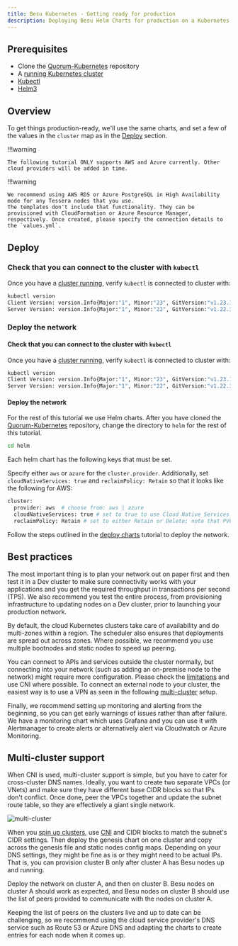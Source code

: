 ```yaml
---
title: Besu Kubernetes - Getting ready for production
description: Deploying Besu Helm Charts for production on a Kubernetes cluster
---
```


## Prerequisites

* Clone the [Quorum-Kubernetes](https://github.com/ConsenSys/quorum-kubernetes) repository
* A [running Kubernetes cluster](./Create-Cluster.md)
* [Kubectl](https://kubernetes.io/docs/tasks/tools/)
* [Helm3](https://helm.sh/docs/intro/install/)

## Overview

To get things production-ready, we'll use the same charts, and set a few of
the values in the `cluster` map as in the [Deploy](#deploy-the-network) section.

!!!warning

    The following tutorial ONLY supports AWS and Azure currently. Other cloud providers will be added in time.

!!!warning

    We recommend using AWS RDS or Azure PostgreSQL in High Availability mode for any Tessera nodes that you use.
    The templates don't include that functionality. They can be provisioned with CloudFormation or Azure Resource Manager,
    respectively. Once created, please specify the connection details to the `values.yml`.

## Deploy

### Check that you can connect to the cluster with `kubectl`

Once you have a [cluster running](./Create-Cluster.md), verify `kubectl` is connected to cluster with:

```bash
kubectl version
Client Version: version.Info{Major:"1", Minor:"23", GitVersion:"v1.23.1", GitCommit:"86ec240af8cbd1b60bcc4c03c20da9b98005b92e", GitTreeState:"clean", BuildDate:"2021-12-16T11:41:01Z", GoVersion:"go1.17.5", Compiler:"gc", Platform:"linux/amd64"}
Server Version: version.Info{Major:"1", Minor:"22", GitVersion:"v1.22.3", GitCommit:"c92036820499fedefec0f847e2054d824aea6cd1", GitTreeState:"clean", BuildDate:"2021-10-27T18:35:25Z", GoVersion:"go1.16.9", Compiler:"gc", Platform:"linux/amd64"}
```

### Deploy the network

#### Check that you can connect to the cluster with `kubectl`

Once you have a [cluster running](./Create-Cluster.md), verify `kubectl` is connected to cluster with:

```bash
kubectl version
Client Version: version.Info{Major:"1", Minor:"23", GitVersion:"v1.23.1", GitCommit:"86ec240af8cbd1b60bcc4c03c20da9b98005b92e", GitTreeState:"clean", BuildDate:"2021-12-16T11:41:01Z", GoVersion:"go1.17.5", Compiler:"gc", Platform:"linux/amd64"}
Server Version: version.Info{Major:"1", Minor:"22", GitVersion:"v1.22.3", GitCommit:"c92036820499fedefec0f847e2054d824aea6cd1", GitTreeState:"clean", BuildDate:"2021-10-27T18:35:25Z", GoVersion:"go1.16.9", Compiler:"gc", Platform:"linux/amd64"}
```

#### Deploy the network

For the rest of this tutorial we use Helm charts. After you have cloned the
[Quorum-Kubernetes](https://github.com/ConsenSys/quorum-kubernetes) repository, change the directory to `helm` for
the rest of this tutorial.

```bash
cd helm
```

Each helm chart has the following keys that must be set.

Specify either `aws` or `azure` for the `cluster.provider`. Additionally, set `cloudNativeServices: true` and
`reclaimPolicy: Retain` so that it looks like the following for AWS:

```bash
cluster:
  provider: aws  # choose from: aws | azure
  cloudNativeServices: true # set to true to use Cloud Native Services (SecretsManager and IAM for AWS; KeyVault & Managed Identities for Azure)
  reclaimPolicy: Retain # set to either Retain or Delete; note that PVCs and PVs will still exist after a 'helm delete'. Setting to Retain will keep volumes even if PVCs/PVs are deleted in kubernetes. Setting to Delete will remove volumes from EC2 EBS when PVC is deleted
```

Follow the steps outlined in the [deploy charts](./Deploy-Charts.md) tutorial to deploy the network.

## Best practices

The most important thing is to plan your network out on paper first and then test it in a Dev cluster to make sure
connectivity works with your applications and you get the required throughput in transactions per second (TPS).
We also recommend you test the entire process, from provisioning infrastructure to updating nodes on a
Dev cluster, prior to launching your production network.

By default, the cloud Kubernetes clusters take care of availability and do multi-zones within a region.
The scheduler also ensures that deployments are spread out across zones.
Where possible, we recommend you use multiple bootnodes and static nodes to speed up peering.

You can connect to APIs and services outside the cluster normally, but connecting into your network (such as
adding an on-premise node to the network) might require more configuration.
Please check the [limitations](./Overview.md#limitations) and use CNI where possible.
To connect an external node to your cluster, the easiest way is to use a VPN as seen in the
following [multi-cluster](#multi-cluster-support) setup.

Finally, we recommend setting up monitoring and alerting from the beginning, so you can get early warnings of issues
rather than after failure.
We have a monitoring chart which uses Grafana and you can use it with Alertmanager to create alerts or
alternatively alert via Cloudwatch or Azure Monitoring.

## Multi-cluster support

When CNI is used, multi-cluster support is simple, but you have to cater for cross-cluster DNS names.
Ideally, you want to create two separate VPCs (or VNets) and make sure they have different base CIDR blocks so that IPs
don't conflict.
Once done, peer the VPCs together and update the subnet route table, so they are effectively a giant single network.

![multi-cluster](../../images/kubernetes-3.png)

When you [spin up clusters](./Create-Cluster.md), use [CNI](./Overview.md#limitations) and CIDR blocks to match the
subnet's CIDR settings.
Then deploy the genesis chart on one cluster and copy across the genesis file and static nodes config maps.
Depending on your DNS settings, they might be fine as is or they might need to be actual IPs.
That is, you can provision cluster B only after cluster A has Besu nodes up and running.

Deploy the network on cluster A, and then on cluster B.
Besu nodes on cluster A should work as expected, and Besu nodes on cluster B should use the list of peers provided to
communicate with the nodes on cluster A.

Keeping the list of peers on the clusters live and up to date can be challenging, so we recommend using the cloud
service provider's DNS service such as Route 53 or Azure DNS and adapting the charts to create entries for each node
when it comes up.
